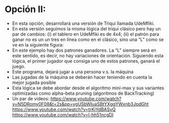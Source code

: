 # Opción II:

* En esta opción, desarrollará una versión de Triqui llamada UdeMfiki. 
* En esta versión seguimos la misma lógica del triqui clásico pero hay un par de cambios: (i) el tablero en UdeMfiki es de 4x4; (ii) el patrón para ganar no es un un tres en línea como en el clásico, sino una “L” como se ve en la siguiente figura:
* En este ejemplo hay dos patrones ganadores. La “L” siempre será en este sentido, es decir, no hay variaciones de orientación. Siguiendo esta lógica, el primer jugador que consiga uno de estos patrones, ganará el juego. 
* Este programa, dejará jugar a una persona v.s. la máquina
* Las jugadas de la máquina se deberán hacer teniendo en cuenta la mejor jugada posible
* Esta lógica se debe abordar desde el algoritmo mini-max y sus variantes optimizadas como alpha-beta pruning (algoritmos de BackTracking)
* Un par de vídeos:
    https://www.youtube.com/watch?v=N5DRomy0F08&t=2s&pp=ygUSbWluaSBtYXggYWxnb3JpdGht
    https://www.youtube.com/watch?v=trKjYdBASyQ
    https://www.youtube.com/watch?v=l-hh51ncgDI